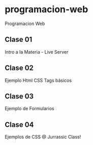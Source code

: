 # programacion-web
Programacion Web


## Clase 01
Intro a la Materia - Live Server

## Clase 02
Ejemplo Html CSS Tags básicos

## Clase 03
Ejemplo de Formularios

## Clase 04
Ejemplos de CSS @ Jurrassic Class!